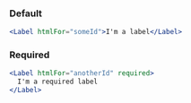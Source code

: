 ### Default

```jsx
<Label htmlFor="someId">I'm a label</Label>
```

### Required

```jsx
<Label htmlFor="anotherId" required>
  I'm a required label
</Label>
```
